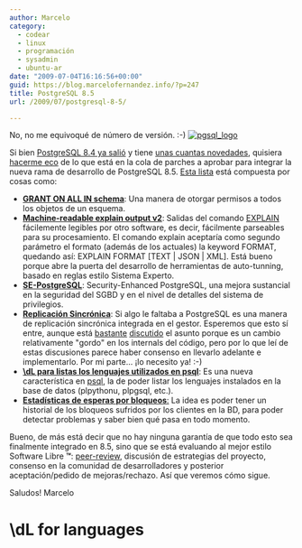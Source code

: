 ```yaml
---
author: Marcelo
category:
  - codear
  - linux
  - programación
  - sysadmin
  - ubuntu-ar
date: "2009-07-04T16:16:56+00:00"
guid: https://blog.marcelofernandez.info/?p=247
title: PostgreSQL 8.5
url: /2009/07/postgresql-8-5/

---
```

No, no me equivoqué de número de versión. :-) [![pgsql_logo](/wp-content/uploads/2009/07/pgsql_logo.png)](http://www.postgresql.org)

Si bien [PostgreSQL 8.4 ya salió](http://www.postgresql.org/about/news.1108) y tiene [unas cuantas novedades](http://www.postgresql.org/about/press/features84), quisiera [hacerme eco](http://www.depesz.com/index.php/2009/07/03/waiting-for-8-5-lets-start/) de lo que está en la cola de parches a aprobar para integrar la nueva rama de desarrollo de PostgreSQL 8.5. [Esta lista](http://commitfest.postgresql.org/action/commitfest_view?id=2) está compuesta por cosas como:

- [**GRANT ON ALL IN schema**](http://archives.postgresql.org/message-id/4A4DE104.8090605@pjmodos.net): Una manera de otorgar permisos a todos los objetos de un esquema.
- [**Machine-readable explain output v2**](http://archives.postgresql.org/message-id/603c8f070906172043w6dba5b18x60e1cea76c44dba0@mail.gmail.com): Salidas del comando [EXPLAIN](http://www.postgresql.org/docs/8.3/interactive/using-explain.html) fácilemente legibles por otro software, es decir, fácilmente parseables para su procesamiento. El comando explain aceptaría como segundo parámetro el formato (además de los actuales) la keyword FORMAT, quedando así: EXPLAIN FORMAT \[TEXT \| JSON \| XML\]. Está bueno porque abre la puerta del desarrollo de herramientas de auto-tunning, basado en reglas estilo Sistema Experto.
- [**SE-PostgreSQL**](http://wiki.postgresql.org/wiki/SEPostgreSQL): Security-Enhanced PostgreSQL, una mejora sustancial en la seguridad del SGBD y en el nivel de detalles del sistema de privilegios.
- [**Replicación Sincrónica**](http://wiki.postgresql.org/wiki/NTT%27s_Development_Projects#Synch_Rep): Si algo le faltaba a PostgreSQL es una manera de replicación sincrónica integrada en el gestor. Esperemos que esto sí entre, aunque está [bastante](http://archives.postgresql.org/message-id/3f0b79eb0906152313n7d566aa8u80c73516453e5777@mail.gmail.com) [discutido](http://archives.postgresql.org/message-id/603c8f070907021902ufbb62cj7ca435f9d8712b4d@mail.gmail.com) el asunto porque es un cambio relativamente "gordo" en los internals del código, pero por lo que leí de estas discusiones parece haber consenso en llevarlo adelante e implementarlo. Por mi parte... ¡lo necesito ya! :-)
- [**\\dL para listas los lenguajes utilizados en psql**](http://archives.postgresql.org/pgsql-hackers/2009-07/msg00158.php): Es una nueva característica en [psql](http://www.postgresql.org/docs/8.3/interactive/app-psql.html), la de poder listar los lenguajes instalados en la base de datos (plpythonu, plpgsql, etc.).
- [**Estadísticas de esperas por bloqueos**:](http://archives.postgresql.org/message-id/497CFC84.2070302@paradise.net.nz) La idea es poder tener un historial de los bloqueos sufridos por los clientes en la BD, para poder detectar problemas y saber bien qué pasa en todo momento.

Bueno, de más está decir que no hay ninguna garantía de que todo esto sea finalmente integrado en 8.5, sino que se está evaluando al mejor estilo Software Libre **™**: [peer-review](http://es.wikipedia.org/wiki/Revisi%C3%B3n_por_pares), discusión de estrategias del proyecto, consenso en la comunidad de desarrolladores y posterior aceptación/pedido de mejoras/rechazo. Así que veremos cómo sigue.

Saludos!
Marcelo

# \\dL for languages
